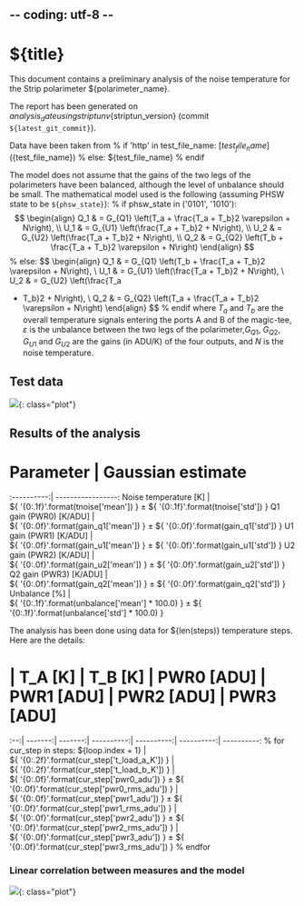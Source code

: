 ## -- coding: utf-8 --

<h1>${title}</h1>

This document contains a preliminary analysis of the noise temperature for
the Strip polarimeter ${polarimeter_name}.

The report has been generated on ${analysis_date} using striptun
v${striptun_version} (commit `${latest_git_commit}`).

Data have been taken from
% if 'http' in test_file_name:
[${test_file_name}](${test_file_name})
% else:
${test_file_name}
% endif

The model does not assume that the gains of the two legs of the polarimeters
have been balanced, although the level of unbalance should be small. The
mathematical model used is the following (assuming PHSW state to be
`${phsw_state}`):
% if phsw_state in ('0101', '1010'):
$$ \begin{align} Q_1 & = G_{Q1} \left(T_a + \frac{T_a + T_b}2 \varepsilon + N\right), \\ U_1 & = G_{U1} \left(\frac{T_a + T_b}2 + N\right), \\ U_2 & = G_{U2} \left(\frac{T_a  + T_b}2 + N\right), \\ Q_2 & = G_{Q2} \left(T_b + \frac{T_a + T_b}2 \varepsilon + N\right) \end{align} $$
% else:
$$ \begin{align} Q_1 & = G_{Q1} \left(T_b + \frac{T_a + T_b}2 \varepsilon + N\right), \\ U_1 & = G_{U1} \left(\frac{T_a + T_b}2 + N\right), \\ U_2 & = G_{U2} \left(\frac{T_a  
+ T_b}2 + N\right), \\ Q_2 & = G_{Q2} \left(T_a + \frac{T_a + T_b}2 \varepsilon + N\right) \end{align} $$
% endif
where $T_a$ and $T_b$ are the overall temperature signals entering the ports A
and B of the magic-tee, $\varepsilon$ is the unbalance between the two legs of
the polarimeter,$G_{Q1}$, $G_{Q2}$, $G_{U1}$ and $G_{U2}$ are the gains (in
ADU/K) of the four outputs, and $N$ is the noise temperature.

<h2>Test data</h2>

![](temperature_timestream.svg){: class="plot"}


<h2>Results of the analysis</h2>

# Parameter | Gaussian estimate
:----------:| -----------------:
Noise temperature [K] | \
   ${ '{0:.1f}'.format(tnoise['mean']) } &pm; ${ '{0:.1f}'.format(tnoise['std']) }
Q1 gain (PWR0) [K/ADU] | \
   ${ '{0:.0f}'.format(gain_q1['mean']) } &pm; ${ '{0:.0f}'.format(gain_q1['std']) }
U1 gain (PWR1) [K/ADU] | \
   ${ '{0:.0f}'.format(gain_u1['mean']) } &pm; ${ '{0:.0f}'.format(gain_u1['std']) }
U2 gain (PWR2) [K/ADU] | \
   ${ '{0:.0f}'.format(gain_u2['mean']) } &pm; ${ '{0:.0f}'.format(gain_u2['std']) }
Q2 gain (PWR3) [K/ADU] | \
   ${ '{0:.0f}'.format(gain_q2['mean']) } &pm; ${ '{0:.0f}'.format(gain_q2['std']) }
Unbalance [%] | \
   ${ '{0:.1f}'.format(unbalance['mean'] * 100.0) } &pm; ${ '{0:.1f}'.format(unbalance['std'] * 100.0) }
  
The analysis has been done using data for ${len(steps)} temperature steps. Here are the details:

#   | T_A [K] | T_B [K] | PWR0 [ADU] | PWR1 [ADU] | PWR2 [ADU] | PWR3 [ADU]
:--:| -------:| -------:| ----------:| ----------:| ----------:| ----------:
    % for cur_step in steps:
${loop.index + 1} | \
${ '{0:.2f}'.format(cur_step['t_load_a_K']) } | \
${ '{0:.2f}'.format(cur_step['t_load_b_K']) } | \
${ '{0:.0f}'.format(cur_step['pwr0_adu']) } ± ${ '{0:.0f}'.format(cur_step['pwr0_rms_adu']) } | \
${ '{0:.0f}'.format(cur_step['pwr1_adu']) } ± ${ '{0:.0f}'.format(cur_step['pwr1_rms_adu']) } | \
${ '{0:.0f}'.format(cur_step['pwr2_adu']) } ± ${ '{0:.0f}'.format(cur_step['pwr2_rms_adu']) } | \
${ '{0:.0f}'.format(cur_step['pwr3_adu']) } ± ${ '{0:.0f}'.format(cur_step['pwr3_rms_adu']) }
    % endfor

<h3>Linear correlation between measures and the model</h3>

![](tnoise_linear_correlation.svg){: class="plot"}
